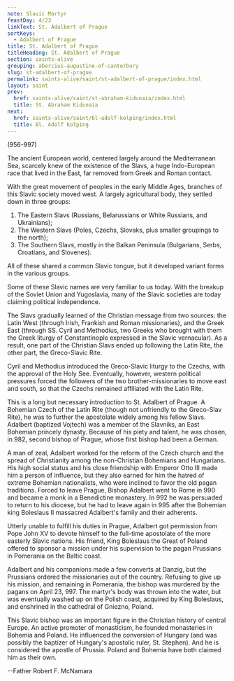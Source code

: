 ```yaml
---
note: Slavic Martyr
feastDay: 4/23
linkText: St. Adalbert of Prague
sortKeys:
  - Adalbert of Prague
title: St. Adalbert of Prague
titleHeading: St. Adalbert of Prague
section: saints-alive
grouping: abercius-augustine-of-canterbury
slug: st-adalbert-of-prague
permalink: saints-alive/saint/st-adalbert-of-prague/index.html
layout: saint
prev:
  href: saints-alive/saint/st-abraham-kidunaia/index.html
  title: St. Abraham Kidunaia
next:
  href: saints-alive/saint/bl-adolf-kolping/index.html
  title: Bl. Adolf Kolping
---
```

(956-997)

The ancient European world, centered largely around the Mediterranean Sea, scarcely knew of the existence of the Slavs, a huge Indo-European race that lived in the East, far removed from Greek and Roman contact.

With the great movement of peoples in the early Middle Ages, branches of this Slavic society moved west. A largely agricultural body, they settled down in three groups:

1.  The Eastern Slavs (Russians, Belarussians or White Russians, and Ukrainians);
2.  The Western Slavs (Poles, Czechs, Slovaks, plus smaller groupings to the north);
3.  The Southern Slavs, mostly in the Balkan Peninsula (Bulgarians, Serbs, Croatians, and Slovenes).

All of these shared a common Slavic tongue, but it developed variant forms in the various groups.

Some of these Slavic names are very familiar to us today. With the breakup of the Soviet Union and Yugoslavia, many of the Slavic societies are today claiming political independence.

The Slavs gradually learned of the Christian message from two sources: the Latin West (through Irish, Frankish and Roman missionaries), and the Greek East (through SS. Cyril and Methodius, two Greeks who brought with them the Greek liturgy of Constantinople expressed in the Slavic vernacular). As a result, one part of the Christian Slavs ended up following the Latin Rite, the other part, the Greco-Slavic Rite.

Cyril and Methodius introduced the Greco-Slavic liturgy to the Czechs, with the approval of the Holy See. Eventually, however, western political pressures forced the followers of the two brother-missionaries to move east and south, so that the Czechs remained affiliated with the Latin Rite.

This is a long but necessary introduction to St. Adalbert of Prague. A Bohemian Czech of the Latin Rite (though not unfriendly to the Greco-Slav Rite), he was to further the apostolate widely among his fellow Slavs. Adalbert (baptized Vojtech) was a member of the Slavniks, an East Bohemian princely dynasty. Because of his piety and talent, he was chosen, in 982, second bishop of Prague, whose first bishop had been a German.

A man of zeal, Adalbert worked for the reform of the Czech church and the spread of Christianity among the non-Christian Bohemians and Hungarians. His high social status and his close friendship with Emperor Otto III made him a person of influence, but they also earned for him the hatred of extreme Bohemian nationalists, who were inclined to favor the old pagan traditions. Forced to leave Prague, Bishop Adalbert went to Rome in 990 and became a monk in a Benedictine monastery. In 992 he was persuaded to return to his diocese, but he had to leave again in 995 after the Bohemian king Boleslaus II massacred Adalbert's family and their adherents.

Utterly unable to fulfill his duties in Prague, Adalbert got permission from Pope John XV to devote himself to the full-time apostolate of the more easterly Slavic nations. His friend, King Boleslaus the Great of Poland offered to sponsor a mission under his supervision to the pagan Prussians in Pomerania on the Baltic coast.

Adalbert and his companions made a few converts at Danzig, but the Prussians ordered the missionaries out of the country. Refusing to give up his mission, and remaining in Pomerania, the bishop was murdered by the pagans on April 23, 997. The martyr's body was thrown into the water, but was eventually washed up on the Polish coast, acquired by King Boleslaus, and enshrined in the cathedral of Gniezno, Poland.

This Slavic bishop was an important figure in the Christian history of central Europe. An active promoter of monasticism, he founded monasteries in Bohemia and Poland. He influenced the conversion of Hungary (and was possibly the baptizer of Hungary's apostolic ruler, St. Stephen). And he is considered the apostle of Prussia. Poland and Bohemia have both claimed him as their own.

\--Father Robert F. McNamara